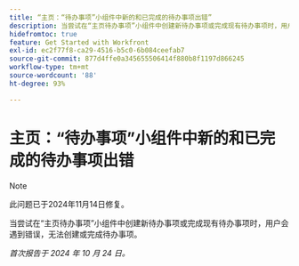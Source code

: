 ```yaml
---
title: “主页：“待办事项”小组件中新的和已完成的待办事项出错”
description: 当尝试在“主页待办事项”小组件中创建新待办事项或完成现有待办事项时，用户会遇到错误，无法创建或完成待办事项。
hidefromtoc: true
feature: Get Started with Workfront
exl-id: ec2f77f8-ca29-4516-b5c0-6b084ceefab7
source-git-commit: 877d4ffe0a345655506414f880b8f1197d866245
workflow-type: tm+mt
source-wordcount: '88'
ht-degree: 93%

---
```


# 主页：“待办事项”小组件中新的和已完成的待办事项出错

>[!NOTE]
>
>此问题已于2024年11月14日修复。

当尝试在“主页待办事项”小组件中创建新待办事项或完成现有待办事项时，用户会遇到错误，无法创建或完成待办事项。

_首次报告于 2024 年 10 月 24 日。_
